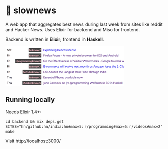 # 🐢 slownews

A web app that aggregates best news during last week from sites like reddit and Hacker News. Uses Elixir for backend and Miso for frontend. 

Backend is written in **Elixir**; frontend in **Haskell**.

<img src="./screenshot.png" width="75%"></img>

## Running locally

Needs Elixir 1.4+:

```
cd backend && mix deps.get
SITES="hn/github:hn/india:hn#max=5:r/programming#max=5:r/videos#max=2" make
```

Visit http://localhost:3000/
